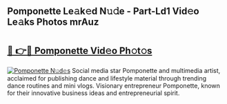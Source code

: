 ## Pomponette Le𝚊k𝚎d N𝚞𝚍e - Part-Ld1 Vid𝚎o Le𝚊ks Photos mrAuz

# <h2><a href="http://fbf0ccj.evod.top/?m=Pomponette">🔗 👉🔴 Pomponette Vid𝚎o Ph𝚘t𝚘s</a></h2>

[![Pomponette N𝚞d𝚎s](https://i.imgur.com/8V9OHl7.gif)](http://fbf0ccj.evod.top/?m=Pomponette)
Social media star Pomponette and multimedia artist, acclaimed for publishing dance and lifestyle material through trending dance routines and mini vlogs. Visionary entrepreneur Pomponette, known for their innovative business ideas and entrepreneurial spirit. 
